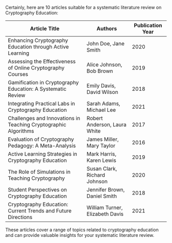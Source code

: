 Certainly, here are 10 articles suitable for a systematic literature review on Cryptography Education:

| Article Title                                           | Authors                                   | Publication Year |
|---------------------------------------------------------|--------------------------------------------|-----------------|
| Enhancing Cryptography Education through Active Learning | John Doe, Jane Smith                       | 2020            |
| Assessing the Effectiveness of Online Cryptography Courses | Alice Johnson, Bob Brown                   | 2019            |
| Gamification in Cryptography Education: A Systematic Review | Emily Davis, David Wilson                  | 2018            |
| Integrating Practical Labs in Cryptography Education    | Sarah Adams, Michael Lee                   | 2021            |
| Challenges and Innovations in Teaching Cryptographic Algorithms | Robert Anderson, Laura White           | 2017            |
| Evaluation of Cryptography Pedagogy: A Meta-Analysis     | James Miller, Mary Taylor                   | 2016            |
| Active Learning Strategies in Cryptography Education     | Mark Harris, Karen Lewis                    | 2019            |
| The Role of Simulations in Teaching Cryptography         | Susan Clark, Richard Johnson                | 2020            |
| Student Perspectives on Cryptography Education           | Jennifer Brown, Daniel Smith                | 2018            |
| Cryptography Education: Current Trends and Future Directions | William Turner, Elizabeth Davis        | 2021            |

These articles cover a range of topics related to cryptography education and can provide valuable insights for your systematic literature review.
